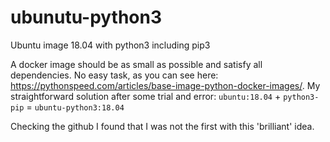 # ubunutu-python3

Ubuntu image 18.04 with python3 including pip3

A docker image should be as small as possible and satisfy all dependencies. No easy task, as you can see here: <https://pythonspeed.com/articles/base-image-python-docker-images/>. My straightforward solution after some trial and error: `ubuntu:18.04` + `python3-pip` = `ubuntu-python3:18.04`

Checking the github I found that I was not the first with this 'brilliant' idea.

